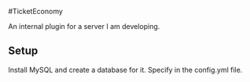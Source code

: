 #TicketEconomy

An internal plugin for a server I am developing.

## Setup

Install MySQL and create a database for it. Specify in the config.yml file.